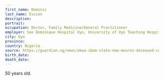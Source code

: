 ```yaml
---
first_name: Dominic
last_name: Essien
description: 
portrait: 
occupation: Doctor, Family Medicine/General Practitioner
employer: San Dominique Hospital Uyo, University of Uyo Teaching Hospital
city: Uyo
province: 
country: Nigeria
source: https://guardian.ng/news/akwa-ibom-state-nma-mourns-deceased-colleague/
birth_date: 
death_date: 
---
```


50 years old.